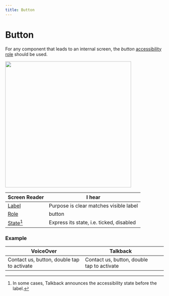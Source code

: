```yaml
---
title: Button
---
```


# Button

For any component that leads to an internal screen, the _button_ [accessibility role](/guidelines/accessibility-role) should be used.

<img src="checklist/button.png" className="zoom-me" width="400" />

| Screen Reader                                | I hear                                   |
| -------------------------------------------- | ---------------------------------------- |
| [Label](/guidelines/accessibility-label)     | Purpose is clear matches visible label   |
| [Role](/guidelines/accessibility-role)       | button                                   |
| [State[^1]](/guidelines/accessibility-state) | Express its state, i.e. ticked, disabled |

### Example

| VoiceOver                                  | Talkback                                   |          |
| ------------------------------------------ | ------------------------------------------ | -------- |
| Contact us, button, double tap to activate | Contact us, button, double tap to activate | <Good /> |

[^1]: In some cases, Talkback announces the accessibility state before the label.
